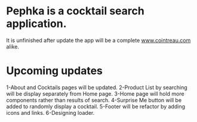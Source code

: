# Pephka is a cocktail search application.

It is unfinished after update the app will be a complete www.cointreau.com alike.

# Upcoming updates

1-About and Cocktails pages will be updated.
2-Product List by searching will be display separately from Home page.
3-Home page will hold more components rather than results of search.
4-Surprise Me button will be added to randomly display a cocktail.
5-Footer will be refactor by adding icons and links.
6-Designing loader.
